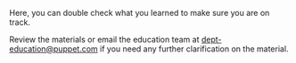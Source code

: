 Here, you can double check what you learned to make sure you are on track.

Review the materials or email the education team at dept-education@puppet.com if you need any further clarification on the material.